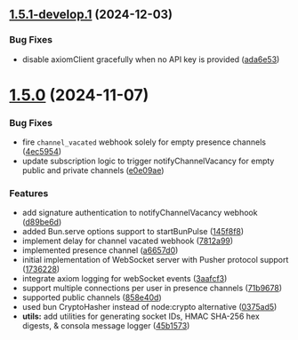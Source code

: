 ## [1.5.1-develop.1](https://github.com/stephenjason89/bun-pulse/compare/v1.5.0...v1.5.1-develop.1) (2024-12-03)


### Bug Fixes

* disable axiomClient gracefully when no API key is provided ([ada6e53](https://github.com/stephenjason89/bun-pulse/commit/ada6e531ffda723f6f1cba9fd4e172880c2e6732))

# [1.5.0](https://github.com/stephenjason89/bun-pulse/compare/v1.4.0...v1.5.0) (2024-11-07)


### Bug Fixes

* fire `channel_vacated` webhook solely for empty presence channels ([4ec5954](https://github.com/stephenjason89/bun-pulse/commit/4ec5954216c6f9f6e755d90b990f000e1ebe1283))
* update subscription logic to trigger notifyChannelVacancy for empty public and private channels ([e0e09ae](https://github.com/stephenjason89/bun-pulse/commit/e0e09ae517a30a080842c3ea0fbcdd06a7cdd1aa))


### Features

* add signature authentication to notifyChannelVacancy webhook ([d89be6d](https://github.com/stephenjason89/bun-pulse/commit/d89be6dc3987b53617c17c1969fa9cb663e72ccb))
* added Bun.serve options support to startBunPulse ([145f8f8](https://github.com/stephenjason89/bun-pulse/commit/145f8f81ce7e86c4336baba7092457dcf9dfe9c7))
* implement delay for channel vacated webhook ([7812a99](https://github.com/stephenjason89/bun-pulse/commit/7812a9932a2873b4a745324025df935d5c2e7876))
* implemented presence channel ([a6657d0](https://github.com/stephenjason89/bun-pulse/commit/a6657d0a4a42a5cfd3b1ec976c9cb87ea54a7803))
* initial implementation of WebSocket server with Pusher protocol support ([1736228](https://github.com/stephenjason89/bun-pulse/commit/173622816bfc3bf85d775ebdb90ab073c7ba64c1))
* integrate axiom logging for webSocket events ([3aafcf3](https://github.com/stephenjason89/bun-pulse/commit/3aafcf36dc68f8af273dfc40231c8b5e634e466a))
* support multiple connections per user in presence channels ([71b9678](https://github.com/stephenjason89/bun-pulse/commit/71b96785408563d27320550e41d3fee245dcbb92))
* supported public channels ([858e40d](https://github.com/stephenjason89/bun-pulse/commit/858e40d8adb7528b7200ae5e3415223c601bbf04))
* used bun CryptoHasher instead of node:crypto alternative ([0375ad5](https://github.com/stephenjason89/bun-pulse/commit/0375ad521393ee355d54d8e1e4ec5205793ff012))
* **utils:** add utilities for generating socket IDs, HMAC SHA-256 hex digests, & consola message logger ([45b1573](https://github.com/stephenjason89/bun-pulse/commit/45b157345e66bd2edc1fc64dc61f2b11b2fdd143))
